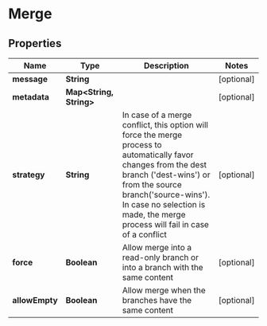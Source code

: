 

# Merge


## Properties

Name | Type | Description | Notes
------------ | ------------- | ------------- | -------------
**message** | **String** |  |  [optional]
**metadata** | **Map&lt;String, String&gt;** |  |  [optional]
**strategy** | **String** | In case of a merge conflict, this option will force the merge process to automatically favor changes from the dest branch (&#39;dest-wins&#39;) or from the source branch(&#39;source-wins&#39;). In case no selection is made, the merge process will fail in case of a conflict |  [optional]
**force** | **Boolean** | Allow merge into a read-only branch or into a branch with the same content |  [optional]
**allowEmpty** | **Boolean** | Allow merge when the branches have the same content |  [optional]



